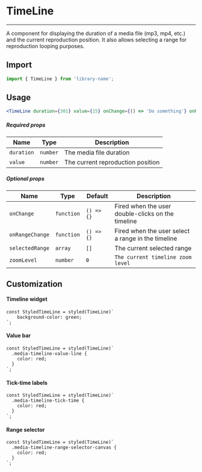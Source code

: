 # TimeLine

<!-- STORY -->

<hr>

A component for displaying the duration of a media file (mp3, mp4, etc.) and the current reproduction position. It also allows selecting a range for reproduction looping purposes.

## Import

```js
import { TimeLine } from 'library-name';
```

## Usage

```jsx
<TimeLine duration={301} value={15} onChange={() => 'Do something'} onRangeChange={() => 'Do something'} />
```

##### Required props

| Name       | Type   | Description                 |
| ---------- | ------ | --------------------------- |
| `duration` | `number` | The media file duration |
| `value` | `number` | The current reproduction position |

##### Optional props

| Name         | Type       | Default    | Description               |
| ------------ | ---------- | ---------- | ------------------------- |
| `onChange`   | `function` | `() => {}` | Fired when the user double-clicks on the timeline |
| `onRangeChange`   | `function`  | `() => {}`    | Fired when the user select a range in the timeline |
| `selectedRange`       | `array`   | `[]`   | The current selected range |
| `zoomLevel`      | `number`   | `0`   | `The current timeline zoom level` |

## Customization

#### Timeline widget
``` 
const StyledTimeLine = styled(TimeLine)`
    background-color: green;
`;
``` 

#### Value bar
``` 
const StyledTimeLine = styled(TimeLine)`
  .media-timeline-value-line {
    color: red;
  }
`;
``` 

#### Tick-time labels
``` 
const StyledTimeLine = styled(TimeLine)`
  .media-timeline-tick-time {
    color: red;
  }
`;
``` 

#### Range selector
``` 
const StyledTimeLine = styled(TimeLine)`
  .media-timeline-range-selector-canvas {
    color: red;
  }
`;
``` 

